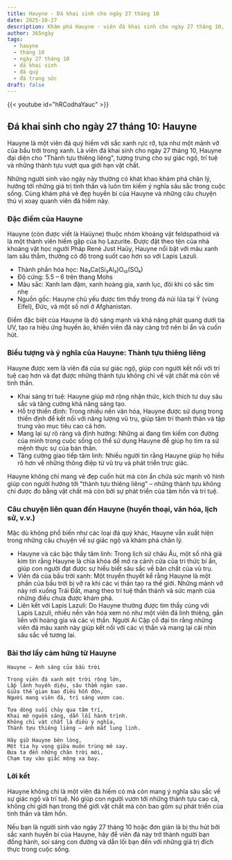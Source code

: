 ```yaml
---
title: Hauyne - Đá khai sinh cho ngày 27 tháng 10
date: 2025-10-27
description: Khám phá Hauyne - viên đá khai sinh cho ngày 27 tháng 10, biểu tượng của Thành tựu thiêng liêng. Cùng tìm hiểu ý nghĩa sâu sắc của viên đá độc đáo này.
author: 365ngày
tags:
  - hauyne
  - tháng 10
  - ngày 27 tháng 10
  - đá khai sinh
  - đá quý
  - đá trang sức
draft: false
---
```


{{< youtube id="hRCodhaYauc" >}}

## Đá khai sinh cho ngày 27 tháng 10: Hauyne

Hauyne là một viên đá quý hiếm với sắc xanh rực rỡ, tựa như một mảnh vỡ của bầu trời trong xanh. Là viên đá khai sinh cho ngày 27 tháng 10, Hauyne đại diện cho "Thành tựu thiêng liêng", tượng trưng cho sự giác ngộ, trí tuệ và những thành tựu vượt qua giới hạn vật chất.

Những người sinh vào ngày này thường có khát khao khám phá chân lý, hướng tới những giá trị tinh thần và luôn tìm kiếm ý nghĩa sâu sắc trong cuộc sống. Cùng khám phá vẻ đẹp huyền bí của Hauyne và những câu chuyện thú vị xoay quanh viên đá hiếm này.

### Đặc điểm của Hauyne

Hauyne (còn được viết là Haüyne) thuộc nhóm khoáng vật feldspathoid và là một thành viên hiếm gặp của họ Lazurite. Được đặt theo tên của nhà khoáng vật học người Pháp René Just Haüy, Hauyne nổi bật với màu xanh lam sâu thẳm, thường có độ trong suốt cao hơn so với Lapis Lazuli.

- Thành phần hóa học: Na₃Ca(Si₃Al₃)O₁₂(SO₄)
- Độ cứng: 5.5 – 6 trên thang Mohs
- Màu sắc: Xanh lam đậm, xanh hoàng gia, xanh lục, đôi khi có sắc tím nhẹ
- Nguồn gốc: Hauyne chủ yếu được tìm thấy trong đá núi lửa tại Ý (vùng Eifel), Đức, và một số nơi ở Afghanistan.

Điểm đặc biệt của Hauyne là độ sáng mạnh và khả năng phát quang dưới tia UV, tạo ra hiệu ứng huyền ảo, khiến viên đá này càng trở nên bí ẩn và cuốn hút.

### Biểu tượng và ý nghĩa của Hauyne: Thành tựu thiêng liêng

Hauyne được xem là viên đá của sự giác ngộ, giúp con người kết nối với trí tuệ cao hơn và đạt được những thành tựu không chỉ về vật chất mà còn về tinh thần.

- Khai sáng trí tuệ: Hauyne giúp mở rộng nhận thức, kích thích tư duy sâu sắc và tăng cường khả năng sáng tạo.
- Hỗ trợ thiền định: Trong nhiều nền văn hóa, Hauyne được sử dụng trong thiền định để kết nối với năng lượng vũ trụ, giúp tâm trí thanh thản và tập trung vào mục tiêu cao cả hơn.
- Mang lại sự rõ ràng và định hướng: Những ai đang tìm kiếm con đường của mình trong cuộc sống có thể sử dụng Hauyne để giúp họ tìm ra sứ mệnh thực sự của bản thân.
- Tăng cường giao tiếp tâm linh: Nhiều người tin rằng Hauyne giúp họ hiểu rõ hơn về những thông điệp từ vũ trụ và phát triển trực giác.

Hauyne không chỉ mang vẻ đẹp cuốn hút mà còn ẩn chứa sức mạnh vô hình giúp con người hướng tới "thành tựu thiêng liêng" – những thành tựu không chỉ được đo bằng vật chất mà còn bởi sự phát triển của tâm hồn và trí tuệ.

### Câu chuyện liên quan đến Hauyne (huyền thoại, văn hóa, lịch sử, v.v.)

Mặc dù không phổ biến như các loại đá quý khác, Hauyne vẫn xuất hiện trong những câu chuyện về sự giác ngộ và khám phá chân lý.

- Hauyne và các bậc thầy tâm linh: Trong lịch sử châu Âu, một số nhà giả kim tin rằng Hauyne là chìa khóa để mở ra cánh cửa của tri thức bí ẩn, giúp con người đạt được sự hiểu biết sâu sắc về bản chất của vũ trụ.
- Viên đá của bầu trời xanh: Một truyền thuyết kể rằng Hauyne là một phần của bầu trời bị vỡ ra khi các vị thần tạo ra thế giới. Những mảnh vỡ này rơi xuống Trái Đất, mang theo trí tuệ thần thánh và sức mạnh của những điều chưa được khám phá.
- Liên kết với Lapis Lazuli: Do Hauyne thường được tìm thấy cùng với Lapis Lazuli, nhiều nền văn hóa xem nó như một viên đá linh thiêng, gắn liền với hoàng gia và các vị thần. Người Ai Cập cổ đại tin rằng những viên đá màu xanh này giúp kết nối với các vị thần và mang lại cái nhìn sâu sắc về tương lai.

### Bài thơ lấy cảm hứng từ Hauyne

	Hauyne – Ánh sáng của bầu trời
	
	Trong viên đá xanh một trời rộng lớn,  
	Lấp lánh huyền diệu, sâu thẳm ngàn sao.  
	Giữa thế gian bao điều hỗn độn,  
	Người mang viên đá, trí sáng vươn cao.
	
	Tựa dòng suối chảy qua tâm trí,  
	Khai mở nguồn sáng, dẫn lối hành trình.  
	Không chỉ vật chất là điều ý nghĩa,  
	Thành tựu thiêng liêng – ánh mắt lung linh.
	
	Hãy giữ Hauyne bên lòng,  
	Một tia hy vọng giữa muôn trùng mê say.  
	Đưa ta đến những chân trời mới,  
	Chạm tay vào giấc mộng xa bay.

### Lời kết

Hauyne không chỉ là một viên đá hiếm có mà còn mang ý nghĩa sâu sắc về sự giác ngộ và trí tuệ. Nó giúp con người vươn tới những thành tựu cao cả, không chỉ giới hạn trong thế giới vật chất mà còn bao gồm sự phát triển của tinh thần và tâm hồn.

Nếu bạn là người sinh vào ngày 27 tháng 10 hoặc đơn giản là bị thu hút bởi sắc xanh huyền bí của Hauyne, hãy để viên đá này trở thành người bạn đồng hành, soi sáng con đường và dẫn lối bạn đến với những giá trị đích thực trong cuộc sống.